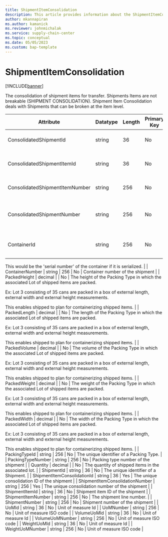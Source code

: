 ```yaml
---
title: ShipmentItemConsolidation
description: This article provides information about the ShipmentItemConsolidation entity.
author: mkannapiran
ms.author: kamanick
ms.reviewer: johnmichalak
ms.service: supply-chain-center
ms.topic: conceptual
ms.date: 05/05/2023
ms.custom: bap-template
---
```


# **ShipmentItemConsolidation**

[!INCLUDE[banner](../../includes/banner.md)]

The consolidation of shipment items for transfer. Shipments Items are not breakable (SHIPMENT CONSOLIDATION). Shipment Item Consolidation deals with Shipments that can be broken at the item level.


|	Attribute	|	Datatype	|	Length	|	Primary Key	|	Description	|
|---------------|--------|------|----------|-----------|
|	ConsolidatedShipmentId	|	string	|	36	|	No	|	The unique identifier of a Shipment.	|
|	ConsolidatedShipmentItemId	|	string	|	36	|	No	|	Consolidated shipment item ID of the shipment	|
|	ConsolidatedShipmentItemNumber	|	string	|	256	|	No	|	The shipment line number.	|
|	ConsolidatedShipmentNumber	|	string	|	256	|	No	|	The unique geographical location ID of the shipment	|
|	ContainerId	|	string	|	256	|	No	|	The unique identifier of the container.

This would be the 'serial number' of the container if it is serialized.	|
|	ContainerNumber	|	string	|	256	|	No	|	Container number of the shipment	|
|	PackedHeight	|	decimal	|		|	No	|	The height of the Packing Type in which the associated Lot of shipped items are packed.

Ex:
Lot 3 consisting of 35 cans are packed in a box of external length, external width and external height measurements.

This enables shipped to plan for containerizing shipped items.	|
|	PackedLength	|	decimal	|		|	No	|	The length of the Packing Type in which the associated Lot of shipped items are packed.

Ex:
Lot 3 consisting of 35 cans are packed in a box of external length, external width and external height measurements.

This enables shipped to plan for containerizing shipped items.	|
|	PackedVolume	|	decimal	|		|	No	|	The volume of the Packing Type in which the associated Lot of shipped items are packed.

Ex:
Lot 3 consisting of 35 cans are packed in a box of external length, external width and external height measurements.

This enables shipped to plan for containerizing shipped items.	|
|	PackedWeight	|	decimal	|		|	No	|	The weight of the Packing Type in which the associated Lot of shipped items are packed.

Ex:
Lot 3 consisting of 35 cans are packed in a box of external length, external width and external height measurements.

This enables shipped to plan for containerizing shipped items.	|
|	PackedWidth	|	decimal	|		|	No	|	The width of the Packing Type in which the associated Lot of shipped items are packed.

Ex:
Lot 3 consisting of 35 cans are packed in a box of external length, external width and external height measurements.

This enables shipped to plan for containerizing shipped items.	|
|	PackingTypeId	|	string	|	256	|	No	|	The unique identifier of a Packing Type.	|
|	PackingTypeNumber	|	string	|	256	|	No	|	Packing type number of the shipment	|
|	Quantity	|	decimal	|		|	No	|	The quantity of shipped items in the associated lot.	|
|	ShipmentId	|	string	|	36	|	No	|	The unique identifier of a Shipment.	|
|	ShipmentItemConsolidationId	|	string	|	36	|	Yes	|	The unique consolidation ID of the shipment	|
|	ShipmentItemConsolidationNumber	|	string	|	256	|	Yes	|	The unique consolidation number of the shipment	|
|	ShipmentItemId	|	string	|	36	|	No	|	Shipment item ID of the shipment	|
|	ShipmentItemNumber	|	string	|	256	|	No	|	The shipment line number.	|
|	ShipmentNumber	|	string	|	256	|	No	|	Shipment number of the shipment	|
|	UoMId	|	string	|	36	|	No	|	Unit of measure Id	|
|	UoMNumber	|	string	|	256	|	No	|	Unit of measure ISO code	|
|	VolumeUoMId	|	string	|	36	|	No	|	Unit of measure Id	|
|	VolumeUoMNumber	|	string	|	256	|	No	|	Unit of measure ISO code	|
|	WeightUoMId	|	string	|	36	|	No	|	Unit of measure Id	|
|	WeightUoMNumber	|	string	|	256	|	No	|	Unit of measure ISO code	|
